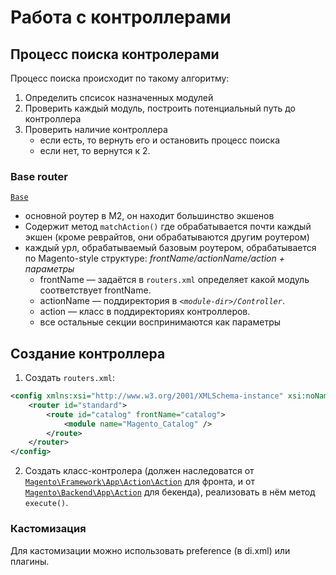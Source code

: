 # Работа с контроллерами

## Процесс поиска контролерами

Процесс поиска происходит по такому алгоритму:

1. Определить спсисок назначенных модулей
2. Проверить каждый модуль, построить потенциальный путь до контроллера
3. Проверить наличие контроллера
    * если есть, то вернуть его и остановить процесс поиска
    * если нет, то вернутся к 2.

### Base router

[`Base`](https://github.com/magento/magento2/blob/2.3/lib/internal/Magento/Framework/App/Router/Base.php)

* основной роутер в M2, он находит большинство экшенов
* Содержит метод `matchAction()` где обрабатывается почти каждый экшен (кроме реврайтов, они обрабатываются другим роутером)
* каждый урл, обрабатываемый базовым роутером, обрабатывается по Magento-style структуре: _frontName/actionName/action + параметры_
    * frontName — задаётся в `routers.xml` определяет какой модуль соответствует frontName. 
    * actionName ­— поддиректория в _`<module-dir>/Controller`_.
    * action — класс в поддиректориях контроллеров.
    * все остальные секции воспринимаются как параметры

## Создание контроллера

1. Создать `routers.xml`:
```xml
<config xmlns:xsi="http://www.w3.org/2001/XMLSchema-instance" xsi:noNamespaceSchemaLocation="urn:magento:framework:App/etc/routes.xsd">
    <router id="standard">
        <route id="catalog" frontName="catalog">
            <module name="Magento_Catalog" />
        </route>
    </router>
</config>
```
2. Создать класс-контролера (должен наследоватся от [`Magento\Framework\App\Action\Action`](https://github.com/magento/magento2/blob/2.3/lib/internal/Magento/Framework/App/Action/Action.php) для фронта, и от [`Magento\Backend\App\Action`](https://github.com/magento/magento2/blob/2.3/app/code/Magento/Backend/App/Action.php) для бекенда), реализовать в нём метод `execute()`.

### Кастомизация

Для кастомизации можно использовать preference (в di.xml) или плагины.

